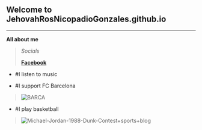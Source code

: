 ## Welcome to JehovahRosNicopadioGonzales.github.io
---
**All about me**
> *Socials*
> 
> [**Facebook**](https://www.facebook.com/jeho.felingonzales)
>
- #I listen to music
>
- #I support FC Barcelona
>![BARCA](https://user-images.githubusercontent.com/118245572/203472957-e35044a8-9893-4b54-8f49-5322bff766a6.jpg)
- #I play basketball
>![Michael-Jordan-1988-Dunk-Contest+sports+blog](https://user-images.githubusercontent.com/118245572/203474938-371af5cd-ae6b-47ad-a2f3-63d0ea3df6ef.jpg)

>
